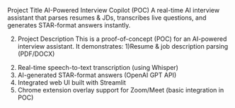 Project Title
AI-Powered Interview Copilot (POC)
A real-time AI interview assistant that parses resumes & JDs, transcribes live questions, and generates STAR-format answers instantly.

2. Project Description
This is a proof-of-concept (POC) for an AI-powered interview assistant.
It demonstrates:
1)Resume & job description parsing (PDF/DOCX)
2) Real-time speech-to-text transcription (using Whisper)
3) AI-generated STAR-format answers (OpenAI GPT API)
4) Integrated web UI built with Streamlit
5) Chrome extension overlay support for Zoom/Meet (basic integration in POC)